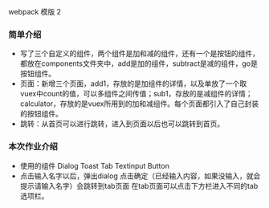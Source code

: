 webpack 模版
2
### 简单介绍
* 写了三个自定义的组件，两个组件是加和减的组件，还有一个是按钮的组件，都放在components文件夹中，add是加的组件，subtract是减的组件，go是按钮组件。
* 页面：新增三个页面，add1，存放的是加组件的详情，以及单放了一个取vuex中count的值，可以多组件之间传值；sub1，存放的是减组件的详情；calculator，存放的是vuex所用到的加和减组件。每个页面都引入了自己封装的按钮组件。
* 跳转：从首页可以进行跳转，进入到页面以后也可以跳转到首页。



### 本次作业介绍
* 使用的组件  Dialog Toast Tab Textinput Button
* 点击输入名字以后，弹出dialog 点击确定（已经输入内容，如果没输入，就会提示请输入名字）会跳转到tab页面 在tab页面可以点击下方栏进入不同的tab选项栏。
